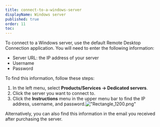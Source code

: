 ```yaml
---
title: connect-to-a-windows-server
displayName: Windows server
published: true
order: 11
toc:
---
```


To connect to a Windows server, use the default Remote Desktop Connection application. You will need to enter the following information:


*   Server URL: the IP address of your server
*   Username
*   Password


To find this information, follow these steps:


1.  In the left menu, select **Products/Services → Dedicated servers**.
2.  Click the server you want to connect to.
3.  Click the **Instructions** menu in the upper menu bar to find the IP address, username, and password.![\"Rectangle_1200.png\"](\"https://support.gcore.com/hc/article_attachments/13068570817553\")


Alternatively, you can also find this information in the email you received after purchasing the server.